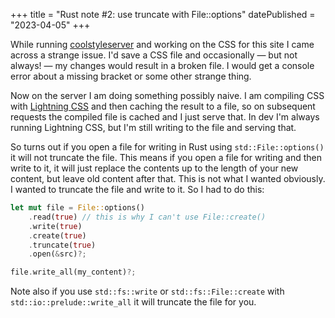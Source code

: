 +++
title = "Rust note #2: use truncate with File::options"
datePublished = "2023-04-05"
+++

While running
[coolstyleserver](https://github.com/erickmerchant/coolstyleserver/) and working
on the CSS for this site I came across a strange issue. I'd save a CSS file and
occasionally — but not always! — my changes would result in a broken file. I
would get a console error about a missing bracket or some other strange thing.

Now on the server I am doing something possibly naive. I am compiling CSS with
[Lightning CSS](https://lightningcss.dev/) and then caching the result to a
file, so on subsequent requests the compiled file is cached and I just serve
that. In dev I'm always running Lightning CSS, but I'm still writing to the file
and serving that.

So turns out if you open a file for writing in Rust using `std::File::options()`
it will not truncate the file. This means if you open a file for writing and
then write to it, it will just replace the contents up to the length of your new
content, but leave old content after that. This is not what I wanted obviously.
I wanted to truncate the file and write to it. So I had to do this:

```rust
let mut file = File::options()
	.read(true) // this is why I can't use File::create()
	.write(true)
	.create(true)
	.truncate(true)
	.open(&src)?;

file.write_all(my_content)?;
```

Note also if you use `std::fs::write` or `std::fs::File::create` with
`std::io::prelude::write_all` it will truncate the file for you.
